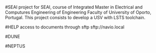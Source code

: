 #SEAI
project for SEAI, course of Integrated Master in Electrical and Computures Engineering of Engineering Faculty of University of Oporto, Portugal. This project consists to develop a USV with LSTS toolchain.

#HELP
access to documents through sftp
	sftp://navio.local
	
#DUNE


#NEPTUS
